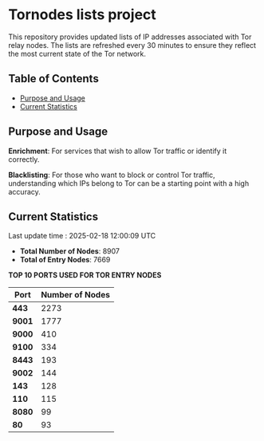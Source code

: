 # Tornodes lists project

This repository provides updated lists of IP addresses associated with Tor relay nodes. The lists are refreshed every 30 minutes to ensure they reflect the most current state of the Tor network.

## Table of Contents

- [Purpose and Usage](#purpose-and-usage)
- [Current Statistics](#current-statistics)


## Purpose and Usage

**Enrichment**: For services that wish to allow Tor traffic or identify it correctly.

**Blacklisting**: For those who want to block or control Tor traffic, understanding which IPs belong to Tor can be a starting point with a high accuracy.

## Current Statistics

Last update time : 2025-02-18 12:00:09 UTC

- **Total Number of Nodes**: 8907
- **Total of Entry Nodes**: 7669

**TOP 10 PORTS USED FOR TOR ENTRY NODES**

| **Port** | **Number of Nodes** |
|------|-----------------|
| **443**   | 2273  |
| **9001**   | 1777  |
| **9000**   | 410  |
| **9100**   | 334  |
| **8443**   | 193  |
| **9002**   | 144  |
| **143**   | 128  |
| **110**   | 115  |
| **8080**   | 99  |
| **80**   | 93  |

